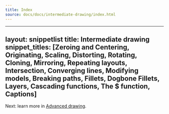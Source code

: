 ```yaml
---
title: Index
source: docs/docs/intermediate-drawing/index.html
---
```


---
layout: snippetlist
title: Intermediate drawing
snippet\_titles: [Zeroing and Centering, Originating, Scaling, Distorting, Rotating, Cloning, Mirroring, Repeating layouts, Intersection, Converging lines, Modifying models, Breaking paths, Fillets, Dogbone Fillets, Layers, Cascading functions, The $ function, Captions]
---

Next: learn more in [Advanced drawing](../advanced-drawing/#content).
